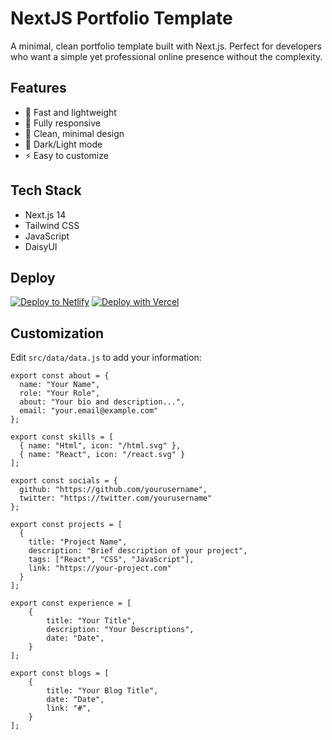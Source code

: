 # NextJS Portfolio Template
A minimal, clean portfolio template built with Next.js. Perfect for developers who want a simple yet professional online presence without the complexity.

## Features
- 🚀 Fast and lightweight
- 📱 Fully responsive
- 🎨 Clean, minimal design
- 🌙 Dark/Light mode
- ⚡ Easy to customize

## Tech Stack
- Next.js 14
- Tailwind CSS
- JavaScript
- DaisyUI

## Deploy
[![Deploy to Netlify](https://www.netlify.com/img/deploy/button.svg)](https://app.netlify.com/start/deploy?repository=https://github.com/Sachinbhujel/NextJS-Portfolio-Template)
[![Deploy with Vercel](https://vercel.com/button)](https://vercel.com/new/clone?repository-url=https%3A%2F%2Fgithub.com%2FSachinbhujel%2FNextJS-Portfolio-Template)


## Customization
Edit `src/data/data.js` to add your information:
```
export const about = {
  name: "Your Name",
  role: "Your Role",
  about: "Your bio and description...",
  email: "your.email@example.com"
};

export const skills = [
  { name: "Html", icon: "/html.svg" },
  { name: "React", icon: "/react.svg" }
];

export const socials = {
  github: "https://github.com/yourusername",
  twitter: "https://twitter.com/yourusername"
};

export const projects = [
  {
    title: "Project Name",
    description: "Brief description of your project",
    tags: ["React", "CSS", "JavaScript"],
    link: "https://your-project.com"
  }
];

export const experience = [
    {
        title: "Your Title",
        description: "Your Descriptions",
        date: "Date",
    }
];

export const blogs = [
    {
        title: "Your Blog Title",
        date: "Date",
        link: "#",
    }
];
```
